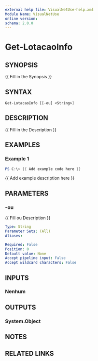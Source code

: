 ```yaml
---
external help file: VisualNetUse-help.xml
Module Name: VisualNetUse
online version:
schema: 2.0.0
---
```


# Get-LotacaoInfo

## SYNOPSIS
{{ Fill in the Synopsis }}

## SYNTAX

```
Get-LotacaoInfo [[-ou] <String>]
```

## DESCRIPTION
{{ Fill in the Description }}

## EXAMPLES

### Example 1
```powershell
PS C:\> {{ Add example code here }}
```

{{ Add example description here }}

## PARAMETERS

### -ou
{{ Fill ou Description }}

```yaml
Type: String
Parameter Sets: (All)
Aliases:

Required: False
Position: 0
Default value: None
Accept pipeline input: False
Accept wildcard characters: False
```

## INPUTS

### Nenhum

## OUTPUTS

### System.Object
## NOTES

## RELATED LINKS
